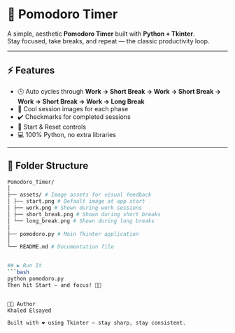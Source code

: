 # 🍅 Pomodoro Timer

A simple, aesthetic **Pomodoro Timer** built with **Python + Tkinter**.  
Stay focused, take breaks, and repeat — the classic productivity loop.

---

## ⚡ Features
- 🕒 Auto cycles through **Work → Short Break → Work → Short Break → Work → Short Break → Work → Long Break**
- 🎨 Cool session images for each phase
- ✔️ Checkmarks for completed sessions
- 🔘 Start & Reset controls
- 💻 100% Python, no extra libraries

---

## 📁 Folder Structure
```bash
Pomodoro_Timer/
│
├── assets/ # Image assets for visual feedback
│ ├── start.png # Default image at app start
│ ├── work.png # Shown during work sessions
│ ├── short_break.png # Shown during short breaks
│ └── long_break.png # Shown during long breaks
│
├── pomodoro.py # Main Tkinter application
│
└── README.md # Documentation file


## ▶️ Run It
```bash
python pomodoro.py
Then hit Start — and focus! 🧠💪


👨‍💻 Author
Khaled Elsayed

Built with ❤️ using Tkinter — stay sharp, stay consistent.